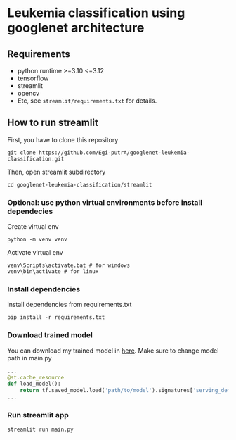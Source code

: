# Leukemia classification using googlenet architecture

## Requirements

- python runtime >=3.10 <=3.12
- tensorflow
- streamlit
- opencv
- Etc, see ```streamlit/requirements.txt``` for details.

## How to run streamlit

First, you have to clone this repository
```
git clone https://github.com/Egi-putrA/googlenet-leukemia-classification.git
```
Then, open streamlit subdirectory
```
cd googlenet-leukemia-classification/streamlit
```
### Optional: use python virtual environments before install dependecies
Create virtual env
```
python -m venv venv
```
Activate virtual env
```
venv\Scripts\activate.bat # for windows
venv\bin\activate # for linux
```

### Install dependencies
install dependencies from requirements.txt
```
pip install -r requirements.txt
```
### Download trained model
You can download my trained model in [here](https://github.com/Egi-putrA/googlenet-leukemia-classification/releases/).
Make sure to change model path in main.py
```python
...
@st.cache_resource
def load_model():
    return tf.saved_model.load('path/to/model').signatures['serving_default']
...
```
### Run streamlit app
```
streamlit run main.py
```
